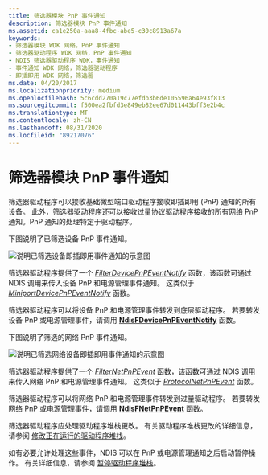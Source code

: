 ```yaml
---
title: 筛选器模块 PnP 事件通知
description: 筛选器模块 PnP 事件通知
ms.assetid: ca1e250a-aaa8-4fbc-abe5-c30c8913a67a
keywords:
- 筛选器模块 WDK 网络，PnP 事件通知
- 筛选器驱动程序 WDK 网络，PnP 事件通知
- NDIS 筛选器驱动程序 WDK，事件通知
- 事件通知 WDK 网络，筛选器驱动程序
- 即插即用 WDK 网络，筛选器
ms.date: 04/20/2017
ms.localizationpriority: medium
ms.openlocfilehash: 5c6cdd270a19c77efdb3b6de105596a64e93f813
ms.sourcegitcommit: f500ea2fbfd3e849eb82ee67d011443bff3e2b4c
ms.translationtype: MT
ms.contentlocale: zh-CN
ms.lasthandoff: 08/31/2020
ms.locfileid: "89217076"
---
```

# <a name="filter-module-pnp-event-notifications"></a>筛选器模块 PnP 事件通知





筛选器驱动程序可以接收基础微型端口驱动程序接收即插即用 (PnP) 通知的所有设备。 此外，筛选器驱动程序还可以接收过量协议驱动程序接收的所有网络 PnP 通知。PnP 通知的处理特定于驱动程序。

下图说明了已筛选设备 PnP 事件通知。

![说明已筛选设备即插即用事件通知的示意图](images/pnpeventfilter.png)

筛选器驱动程序提供了一个 [*FilterDevicePnPEventNotify*](/windows-hardware/drivers/ddi/ndis/nc-ndis-filter_device_pnp_event_notify) 函数，该函数可通过 NDIS 调用来传入设备 PnP 和电源管理事件通知。 这类似于 [*MiniportDevicePnPEventNotify*](/windows-hardware/drivers/ddi/ndis/nc-ndis-miniport_device_pnp_event_notify) 函数。

筛选器驱动程序可以将设备 PnP 和电源管理事件转发到底层驱动程序。 若要转发设备 PnP 或电源管理事件，请调用 [**NdisFDevicePnPEventNotify**](/windows-hardware/drivers/ddi/ndis/nf-ndis-ndisfdevicepnpeventnotify) 函数。

下图说明了筛选的网络 PnP 事件通知。

![说明已筛选网络设备即插即用事件通知的示意图](images/netpnpeventfilter.png)

筛选器驱动程序提供了一个 [*FilterNetPnPEvent*](/windows-hardware/drivers/ddi/ndis/nc-ndis-filter_net_pnp_event) 函数，该函数可通过 NDIS 调用来传入网络 PnP 和电源管理事件通知。 这类似于 [*ProtocolNetPnPEvent*](/windows-hardware/drivers/ddi/ndis/nc-ndis-protocol_net_pnp_event) 函数。

筛选器驱动程序可以将网络 PnP 和电源管理事件转发到过量驱动程序。 若要转发网络 PnP 或电源管理事件，请调用 [**NdisFNetPnPEvent**](/windows-hardware/drivers/ddi/ndis/nf-ndis-ndisfnetpnpevent) 函数。

筛选器驱动程序应处理驱动程序堆栈更改。 有关驱动程序堆栈更改的详细信息，请参阅 [修改正在运行的驱动程序堆栈](modifying-a-running-driver-stack.md)。

如有必要允许处理这些事件，NDIS 可以在 PnP 或电源管理通知之后启动暂停操作。 有关详细信息，请参阅 [暂停驱动程序堆栈](pausing-a-driver-stack.md)。

 

